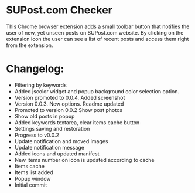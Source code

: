 SUPost.com Checker
==================

This Chrome browser extension adds a small toolbar button that
notifies the user of new, yet unseen posts on SUPost.com website.
By clicking on the extension icon the user can see a list of 
recent posts and access them right from the extension.

Changelog:
==========
- Filtering by keywords
- Added jscolor widget and popup background color selection option.
- Version promoted to 0.0.4. Added screenshot
- Version 0.0.3. New options. Readme updated
- Promoted to version 0.0.2 Show post photos
- Show old posts in popup
- Added keywords textarea, clear items cache button
- Settings saving and restoration
- Progress to v0.0.2
- Update notification and moved images
- Update notification message
- Added icons and updated manifest
- New items number on icon is updated according to cache
- Items cache
- Items list added
- Popup window
- Initial commit
